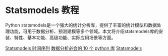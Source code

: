 # Statsmodels 教程

<show-structure depth="2"/>

Python statsmodels是一个强大的统计分析库，提供了丰富的统计模型和数据处理功能，可用于数据分析、预测建模等多个领域。本文将介绍statsmodels库的安装、特性、基本功能、高级功能、实际应用场景等方面。


<seealso>
<category ref="ref_docs">
    <a href="https://mp.weixin.qq.com/s/uHO2K6oMAfeiVjy3ZAo4DA">Statsmodels 时间序列</a>
    <a href="https://mp.weixin.qq.com/s/sCNu4bnJOIx055S_Y1od9A">数据分析必会的 10 个 python 库</a>
</category>
<category ref="ref_github">
    <a href="https://github.com/statsmodels/statsmodels">Statsmodels</a>
</category>
<category ref="ref_issues">
</category>
<category ref="ref_hf"></category>
<category ref="ref_ms"></category>
</seealso>